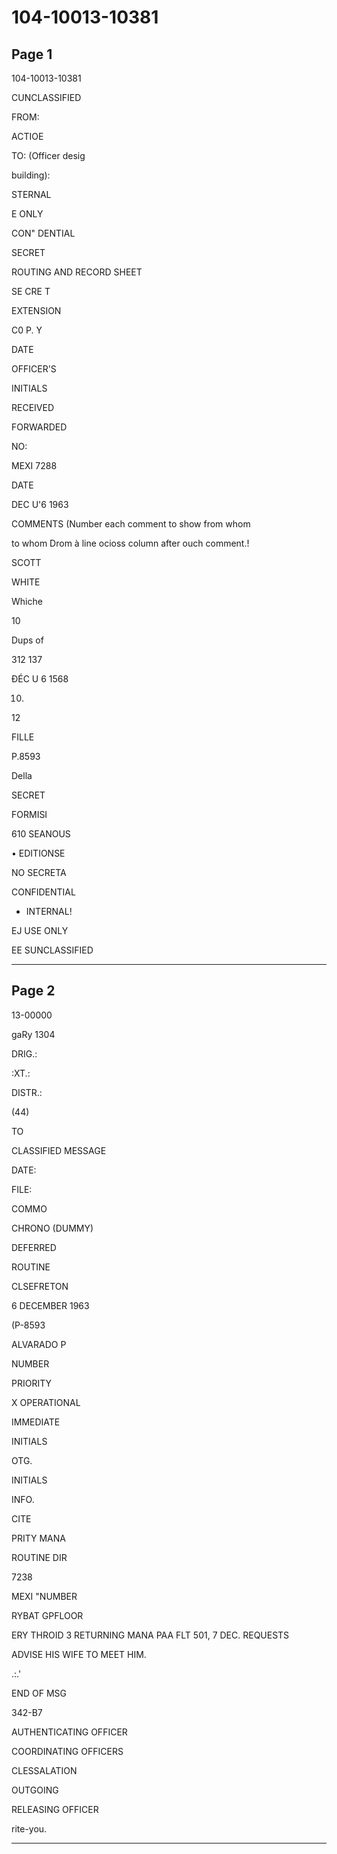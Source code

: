 # 104-10013-10381

## Page 1

104-10013-10381

CUNCLASSIFIED

FROM:

ACTIOE

TO: (Officer desig

building):

STERNAL

E ONLY

CON" DENTIAL

SECRET

ROUTING AND RECORD SHEET

SE CRE T

EXTENSION

C0 P. Y

DATE

OFFICER'S

INITIALS

RECEIVED

FORWARDED

NO:

MEXI 7288

DATE

DEC U'6 1963

COMMENTS (Number each comment to show from whom

to whom Drom à line ocioss column after ouch comment.!

SCOTT

WHITE

Whiche

10

Dups of

312 137

ĐÉC U 6 1568

10.

12

FILLE

P.8593

Della

SECRET

FORMISI

610 SEANOUS

• EDITIONSE

NO SECRETA

CONFIDENTIAL

* INTERNAL!

EJ USE ONLY

EE SUNCLASSIFIED

---

## Page 2

13-00000

gaRy 1304

DRIG.:

:XT.:

DISTR.:

(44)

TO

CLASSIFIED MESSAGE

DATE:

FILE:

COMMO

CHRONO (DUMMY)

DEFERRED

ROUTINE

CLSEFRETON

6 DECEMBER 1963

(P-8593

ALVARADO P

NUMBER

PRIORITY

X OPERATIONAL

IMMEDIATE

INITIALS

OTG.

INITIALS

INFO.

CITE

PRITY MANA

ROUTINE DIR

7238

MEXI "NUMBER

RYBAT GPFLOOR

ERY THROID 3 RETURNING MANA PAA FLT 501, 7 DEC. REQUESTS

ADVISE HIS WIFE TO MEET HIM.

.:.'

END OF MSG

342-B7

AUTHENTICATING OFFICER

COORDINATING OFFICERS

CLESSALATION

OUTGOING

RELEASING OFFICER

rite-you.

---

